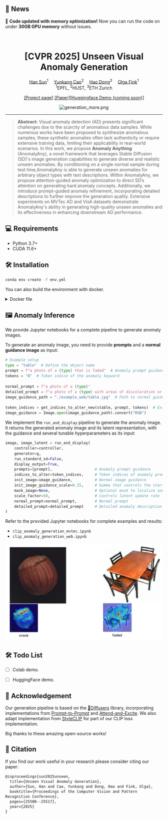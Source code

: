 <div align="left">

<br>

## 🌟 News  

🚀 **Code updated with memory optimization!** Now you can run the code on under **30GB GPU memory** without issues.

<br>
</div>

<div align="center">
<h1>[CVPR 2025] Unseen Visual Anomaly Generation</h1>

<div>
    <a href='https://hansunhayden.github.io/' target='_blank'>Han Sun</a><sup>1</sup>&emsp;
    <a href='https://caoyunkang.github.io/' target='_blank'>Yunkang Cao</a><sup>2</sup>&emsp;
    <a href='https://sites.google.com/view/dong-hao/' target='_blank'>Hao Dong</a><sup>3</sup>&emsp;
    <a href='https://people.epfl.ch/olga.fink?lang=en' target='_blank'>Olga Fink</a><sup>1</sup>
</div>
<div>
    <sup>1</sup>EPFL, <sup>2</sup>HUST, <sup>3</sup>ETH Zurich
</div>


[//]: # (<div>)

[//]: # (    <h4 align="center">)

[//]: # (        • <a href="https://arxiv.org/pdf/2406.01078" target='_blank'>CVPR 2025</a> •)

[//]: # (    </h4>)

[//]: # (</div>)

[[Project page]](https://hansunhayden.github.io/AnomalyAny.github.io/) [[Paper]](https://openaccess.thecvf.com/content/CVPR2025/papers/Sun_Unseen_Visual_Anomaly_Generation_CVPR_2025_paper.pdf)[[Huggingface Demo (coming soon)]](https://arxiv.org/pdf/2406.01078)


![generation_more.png](imgs/generation_more.png)

[//]: # (<div style="text-align:center">)

[//]: # (<img src="docs/imgs/generation_more.png"  width="95%" height="100%">)

[//]: # (</div>)

---

</div>


>**Abstract:** Visual anomaly detection (AD) presents significant challenges due to the scarcity of anomalous data samples. 
While numerous works have been proposed to synthesize anomalous samples, these synthetic anomalies often lack authenticity or require extensive training data, limiting their applicability in real-world scenarios.
In this work, we propose **Anomaly Anything** (AnomalyAny), a novel framework that leverages Stable Diffusion (SD)'s image generation capabilities to generate diverse and realistic unseen anomalies. 
By conditioning on a single normal sample during test time,AnomalyAny is able to generate unseen anomalies for arbitrary object types with text descriptions.
Within AnomalyAny, we propose attention-guided anomaly optimization to direct SD’s attention on generating hard anomaly concepts. Additionally, we introduce prompt-guided anomaly refinement, incorporating detailed descriptions to further improve the generation quality. 
Extensive experiments on MVTec AD and VisA datasets demonstrate AnomalyAny's ability in generating high-quality unseen anomalies and its effectiveness in enhancing downstream AD performance.

## 💻 Requirements
- Python 3.7+
- CUDA 11.6+

## 🛠️ Installation
```bash
conda env create -f env.yml
```
You can also build the environment with docker.
<details>
<summary>Docker file</summary>

```
# Getting base ubuntu image with platform specified (important if you build on Apple Silicon)
# FROM --platform=linux/amd64 ubuntu:latest

# ARG BASE_IMAGE=nvidia/cuda:12.1.1-runtime-ubuntu20.04
ARG BASE_IMAGE=nvidia/cuda:11.6.2-cudnn8-devel-ubuntu20.04
FROM ${BASE_IMAGE} as dev-base

# Set environment variables
ENV DEBIAN_FRONTEND=noninteractive

# Installing ssh, rsync, rclone, anaconda, vscode-server
# Here Miniconda3-py39_23.5.2-0-Linux-x86_64.sh should be downloaded from 
# https://docs.conda.io/en/latest/miniconda.html and placed in
# same folder as dockerfile, this image still includes installation of sudo,
# but after applying abovementioned restriction, it will became useless

# Update and install necessary packages
# installing tzdata separately to avoid interactive configuration
# RUN apt-get update && apt-get install -y openssh-server sudo rsync rclone
RUN apt-get update && \
    apt-get install -y openssh-server sudo rsync rclone git tzdata && \
    # todo
    apt-get install ffmpeg libsm6 libxext6 -y && \
    ln -fs /usr/share/zoneinfo/Europe/Zurich /etc/localtime && \
    dpkg-reconfigure --frontend noninteractive tzdata && \
    rm -rf /var/lib/apt/lists/*

# Install Miniconda
RUN wget -O- https://aka.ms/install-vscode-server/setup.sh | sh
RUN wget https://repo.anaconda.com/miniconda/Miniconda3-latest-Linux-x86_64.sh -O /tmp/miniconda_install.sh
RUN bash /tmp/miniconda_install.sh -b -p /usr/local/miniconda3

# Update Conda to the latest version
RUN /usr/local/miniconda3/bin/conda update -n base -c defaults conda

# Build arguments, for 'LDAP_' argument you can find information in your people.epfl.ch page
# admnistrative section, for SSH we recommend using public key instead of password, since it
# is visible in layers description after building

ARG LDAP_USERNAME
ARG LDAP_UID
ARG LDAP_GROUPNAME
ARG LDAP_GID
ARG SSH_PUBLIC_KEY

# Adding user and configuring SSH

RUN echo "${LDAP_USERNAME}  ALL=(ALL) NOPASSWD: ALL" >> /etc/sudoers.d/sshd
RUN mkdir /var/run/sshd
RUN sed 's@session\s*required\s*pam_loginuid.so@session optional pam_loginuid.so@g' -i /etc/pam.d/sshd

RUN groupadd ${LDAP_GROUPNAME} --gid ${LDAP_GID}
RUN useradd -m -U -s /bin/bash -G ${LDAP_GROUPNAME} -u ${LDAP_UID} ${LDAP_USERNAME}
RUN mkdir -p /home/${LDAP_USERNAME}/.ssh
RUN touch /home/${LDAP_USERNAME}/.ssh/authorized_keys
RUN echo ${SSH_PUBLIC_KEY} > /home/${LDAP_USERNAME}/.ssh/authorized_keys
RUN chown ${LDAP_USERNAME}:${LDAP_GROUPNAME} /home/${LDAP_USERNAME}/

RUN mkdir /opt/ssh
RUN ssh-keygen -q -N "" -t dsa -f /opt/ssh/ssh_host_dsa_key
RUN ssh-keygen -q -N "" -t rsa -b 4096 -f /opt/ssh/ssh_host_rsa_key
RUN ssh-keygen -q -N "" -t ecdsa -f /opt/ssh/ssh_host_ecdsa_key
RUN ssh-keygen -q -N "" -t ed25519 -f /opt/ssh/ssh_host_ed25519_key
RUN cp /etc/ssh/sshd_config /opt/ssh/
RUN cat <<EOT >> /opt/ssh/sshd_config
Port 2022
HostKey /opt/ssh/ssh_host_rsa_key
HostKey /opt/ssh/ssh_host_ecdsa_key
HostKey /opt/ssh/ssh_host_ed25519_key
LogLevel DEBUG3
ChallengeResponseAuthentication no
PidFile /opt/ssh/sshd.pid
EOT
RUN chmod 600 /opt/ssh/*
RUN chmod 644 /opt/ssh/sshd_config
RUN chown -R ${LDAP_USERNAME}:${LDAP_GROUPNAME} /opt/ssh/
RUN chown ${LDAP_USERNAME}:${LDAP_GROUPNAME} /etc/systemd/system/sshd.service

EXPOSE 2022

# Configuring Anaconda
USER ${LDAP_USERNAME}
WORKDIR /home/${LDAP_USERNAME}
SHELL ["/bin/bash", "--login", "-c"]
# ENV PATH="/usr/local/anaconda3/bin:$PATH"
ENV PATH="/usr/local/miniconda3/bin:$PATH"

COPY env.yml .
RUN conda env create -f env.yml
RUN conda init bash

SHELL ["conda", "run", "-n", "diffusers", "/bin/bash", "-c"]
SHELL ["/bin/bash", "--login", "-c"]


CMD ["/usr/sbin/sshd", "-D", "-f", "/opt/ssh/sshd_config", "-E", "/tmp/sshd.log"]
```
</details>

## 🖼️ Anomaly Inference

We provide Jupyter notebooks for a complete pipeline to generate anomaly images.

To generate an anomaly image, you need to provide **prompts** and a **normal guidance image** as input:

```python
# Example setup
type = "table"  # Define the object name
prompt = f"a photo of a {type} that is faded"  # Anomaly prompt guidance
tokens = "8"  # Token indice of the anomaly keyword

normal_prompt = f"a photo of a {type}" 
detailed_prompt = f"a photo of a {type} with areas of discoloration or lightening due to prolonged sun exposure"
image_guidance_path = "./example_web/table.jpg"  # Path to normal guidance image

token_indices = get_indices_to_alter_new(stable, prompt, tokens)  # Extract token index from anomaly description
image_guidance = Image.open(image_guidance_path).convert("RGB")
````

We implement the `run_and_display` pipeline to generate the anomaly image. It returns the generated anomaly image and its latent representation, with the guidance and several tunable hyperparameters as its input:

```python
image, image_latent = run_and_display(
    controller=controller,
    generator=g, 
    run_standard_sd=False,
    display_output=True,
    prompts=[prompt],                   # Anomaly prompt guidance
    indices_to_alter=token_indices,     # Token indices of anomaly prompt
    init_image=image_guidance,          # Normal image guidance 
    init_image_guidance_scale=0.25,     # Gamma that controls the starting step
    mask_image=None,                    # Optional mask to localize anomaly region
    scale_factor=50,                    # Controls latent update rate
    normal_prompt=normal_prompt,        # Normal prompt
    detailed_prompt=detailed_prompt     # Detailed anomaly description
)
```

Refer to the provided Jupyter notebooks for complete examples and results:

* `clip_anomaly_generation_mvtec.ipynb`
* `clip_anomaly_generation_web.ipynb`

![Example Output](imgs/example.png)


## 🛠️ Todo List
- [ ] Colab demo.
- [ ] HuggingFace demo.


## 💌 Acknowledgement

Our generation pipeline is based on the [🤗Diffusers](https://github.com/huggingface/diffusers) library, incorporating implementations from [Prompt-to-Prompt](https://github.com/google/prompt-to-prompt/) and [Attend-and-Excite](https://github.com/yuval-alaluf/Attend-and-Excite).
We also adapt implementation from [StyleCLIP](https://github.com/orpatashnik/StyleCLIP) for part of our CLIP loss implementation.

Big thanks to these amazing open-source works!


## 📝 Citation
If you find our work useful in your research please consider citing our paper:

```
@inproceedings{sun2025unseen,
  title={Unseen Visual Anomaly Generation},
  author={Sun, Han and Cao, Yunkang and Dong, Hao and Fink, Olga},
  booktitle={Proceedings of the Computer Vision and Pattern Recognition Conference},
  pages={25508--25517},
  year={2025}
}
```
